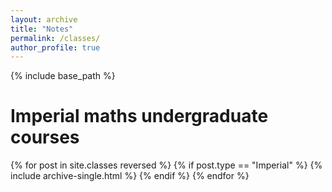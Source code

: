 ```yaml
---
layout: archive
title: "Notes"
permalink: /classes/
author_profile: true
---
```


{% include base_path %}

<h1>Imperial maths undergraduate courses</h1>
{% for post in site.classes reversed %}
  {% if post.type == "Imperial" %}
    {% include archive-single.html %}
  {% endif %}
{% endfor %}

